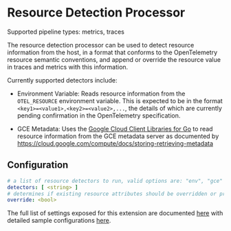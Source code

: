 # Resource Detection Processor

Supported pipeline types: metrics, traces

The resource detection processor can be used to detect resource information from the host,
in a format that conforms to the OpenTelemetry resource semantic conventions, and append or
override the resource value in traces and metrics with this information.

Currently supported detectors include:

* Environment Variable: Reads resource information from the `OTEL_RESOURCE` environment
variable. This is expected to be in the format `<key1>=<value1>,<key2>=<value2>,...`, the
details of which are currently pending confirmation in the OpenTelemetry specification.

* GCE Metadata: Uses the [Google Cloud Client Libraries for Go](https://github.com/googleapis/google-cloud-go)
to read resource information from the GCE metadata server as documented by
https://cloud.google.com/compute/docs/storing-retrieving-metadata

## Configuration

```yaml
# a list of resource detectors to run, valid options are: "env", "gce"
detectors: [ <string> ]
# determines if existing resource attributes should be overridden or preserved, defaults to true
override: <bool>
```

The full list of settings exposed for this extension are documented [here](./config.go)
with detailed sample configurations [here](./testdata/config.yaml).